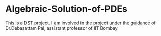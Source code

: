 # Algebraic-Solution-of-PDEs
This is a DST project. I am involved in the project under the guidance of Dr.Debasattam Pal, assistant professor of IIT Bombay
